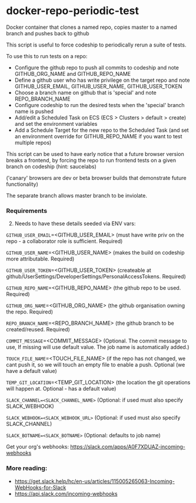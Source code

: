 # docker-repo-periodic-test

Docker container that clones a named repo, copies master to a named branch and pushes back to github

This script is useful to force codeship to periodically rerun a suite of tests.

To use this to run tests on a repo:

* Configure the github repo to push all commits to codeship and note GITHUB_ORG_NAME and GITHUB_REPO_NAME
* Define a github user who has write privilege on the target repo and note GITHUB_USER_EMAIL, GITHUB_USER_NAME, GITHUB_USER_TOKEN
* Choose a branch name on github that is 'special' and note REPO_BRANCH_NAME
* Configure codeship to run the desired tests when the 'special' branch name is pushed
* Add/edit a Scheduled Task on ECS (ECS > Clusters > default > create) and set the environment variables
* Add a Schedule Target for the new repo to the Scheduled Task (and set an environment override for GITHUB_REPO_NAME if you want to test multiple repos)

This script can be used to have early notice that a future browser version breaks a frontend, by forcing the repo to run frontend tests on a given branch on codeship (hint: saucelabs)

('canary' browsers are dev or beta browser builds that demonstrate future functionality)

The separate branch allows master branch to be inviolate.

### Requirements

2. Needs to have these details seeded via ENV vars:

`GITHUB_USER_EMAIL`=<GITHUB_USER_EMAIL> (must have write priv on the repo - a collaborator role is sufficient. Required)

`GITHUB_USER_NAME`=<GITHUB_USER_NAME> (makes the build on codeship more attributable. Required)

`GITHUB_USER_TOKEN`=<GITHUB_USER_TOKEN> (createable at github/UserSettings/DeveloperSettings/PersonalAccessTokens. Required)

`GITHUB_REPO_NAME`=<GITHUB_REPO_NAME> (the github repo to be used. Required)

`GITHUB_ORG_NAME`=<GITHUB_ORG_NAME> (the github organisation owning the repo. Required)

`REPO_BRANCH_NAME`=<REPO_BRANCH_NAME> (the github branch to be created/reused. Required)

`COMMIT_MESSAGE`=<COMMIT_MESSAGE> (Optional. The commit message to use, If missing will use default value. The job name is automatically added.)

`TOUCH_FILE_NAME`=<TOUCH_FILE_NAME> (if the repo has not changed, we cant push it, so we will touch an empty file to enable a push. Optional (we have a default value)

`TEMP_GIT_LOCATION`=<TEMP_GIT_LOCATION> (the location the git operations will happen at. Optional - has a default value)

`SLACK_CHANNEL=<SLACK_CHANNEL_NAME>` (Optional: if used must also specify SLACK_WEBHOOK)

`SLACK_WEBHOOK=<SLACK_WEBHOOK_URL>` (Optional: if used must also specify SLACK_CHANNEL)

`SLACK_BOTNAME=<SLACK_BOTNAME>` (Optional: defaults to job name)

Get your org's webhooks: https://slack.com/apps/A0F7XDUAZ-incoming-webhooks

### More reading:

* https://get.slack.help/hc/en-us/articles/115005265063-Incoming-WebHooks-for-Slack
* https://api.slack.com/incoming-webhooks

